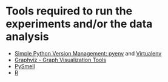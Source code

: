 # Tools required to run the experiments and/or the data analysis

- [Simple Python Version Management: pyenv](https://github.com/pyenv/pyenv)
  and [Virtualenv](https://virtualenv.pypa.io)
- [Graphviz - Graph Visualization Tools](https://graphviz.org)
- [PySmell](https://github.com/QBugs/PySmell)
- [R](https://www.r-project.org)
